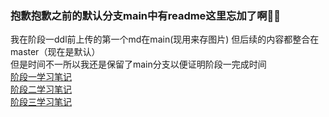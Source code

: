 ### 抱歉抱歉之前的默认分支main中有readme这里忘加了啊🧙‍♂️
我在阶段一ddl前上传的第一个md在main(现用来存图片) 但后续的内容都整合在master（现在是默认）   
但是时间不一所以我还是保留了main分支以便证明阶段一完成时间  
[阶段一学习笔记](https://github.com/ITAwenya/Tasks/blob/master/%E9%98%B6%E6%AE%B5%E4%B8%80%E5%AD%A6%E4%B9%A0%E7%AC%94%E8%AE%B0%20.md)  
[阶段二学习笔记](https://github.com/ITAwenya/Tasks/blob/master/hello(%E5%90%AB%E9%98%B6%E6%AE%B5%E4%BA%8C%E5%AD%A6%E4%B9%A0%E7%AC%94%E8%AE%B0).md)  
[阶段三学习笔记](https://github.com/ITAwenya/Tasks/blob/master/%E9%98%B6%E6%AE%B5%E4%B8%89%E5%AD%A6%E4%B9%A0%E7%AC%94%E8%AE%B0%20.md)
